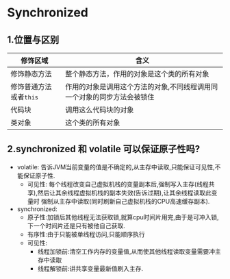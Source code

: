 # Synchronized

## 1.位置与区别
| 修饰区域 | 含义 |
| ---- | ---- |
| 修饰静态方法 | 整个静态方法，作用的对象是这个类的所有对象 |
| 修饰普通方法或者`this` | 作用的对象是调用这个方法的对象,不同线程调用同一个对象的同步方法会被锁住
| 代码块 | 调用这么代码块的对象 |
| 类对象 | 这个类的所有对象 |

## 2.synchronized 和 volatile 可以保证原子性吗?
 - volatile: 告诉JVM当前变量的值是不确定的,从主存中读取,只能保证可见性,不能保证原子性.
   - 可见性: 每个线程改变自己虚拟机栈的变量副本后,强制写入主存(线程共享),然后让其余线程虚拟机栈的副本失效(告诉过期),让其余线程读取此变量时
    强制从主存中读取(同时刷新自己虚拟机栈的CPU高速缓存副本).
 - synchronized: 
   - 原子性:加锁后其他线程无法获取锁,就算cpu时间片用完,由于是可冲入锁,下一个时间片还是只有被他自己获取.
   - 有序性:由于只能被单线程访问,只能顺序执行
   - 可见性:
     - 线程加锁前:清空工作内存的变量值,从而使其他线程读取变量需要冲主存中读取
     - 线程解锁前:讲共享变量最新值刷入主存.